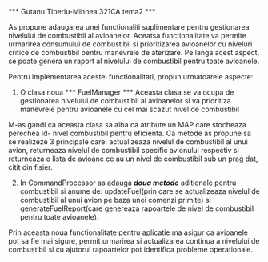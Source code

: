 *** Gutanu Tiberiu-Mihnea 321CA tema2 ***

As propune adaugarea unei functionaliti suplimentare pentru gestionarea
nivelului de combustibil al avioanelor. Aceatsa functionalitate va permite 
urmarirea consumului de combustibil si prioritizarea avioanelor cu niveluri
critice de combustibil pentru manevrele de aterizare. Pe langa acest aspect,
se poate genera un raport al nivelului de combustibil pentru toate avioanele.

Pentru implementarea acestei functionalitati, propun urmatoarele aspecte:
1. O clasa noua *** FuelManager ***
Aceasta clasa se va ocupa de gestionarea nivelului de combustibil al avioanelor
si va prioritiza manevrele pentru avioanele cu cel mai scazut nivel de combustibil

M-as gandi ca aceasta clasa sa aiba ca atribute un MAP care stocheaza perechea id-
nivel combustibil pentru eficienta. Ca metode as propune sa se realizeze 3 principale
care: actualizeaza nivelul de combustibil al unui avion, returneaza nivelul de combustibil
specific avionului respectiv si returneaza o lista de avioane ce au un nivel de combustibil
sub un prag dat, citit din fisier.

2. In CommandProcessor as adauga ***doua metode*** aditionale pentru combustibil si 
anume de: updateFuel(prin care se actualizeaza nivelul de combustibil al 
unui avion pe baza unei comenzi primite) si generateFuelReport(care genereaza
rapoartele de nivel de combustibil pentru toate avioanele).

Prin aceasta noua functionalitate pentru aplicatie ma asigur ca avioanele pot
sa fie mai sigure, permit urmarirea si actualizarea continua a nivelului de
combustibil si cu ajutorul rapoartelor pot identifica probleme operationale.
